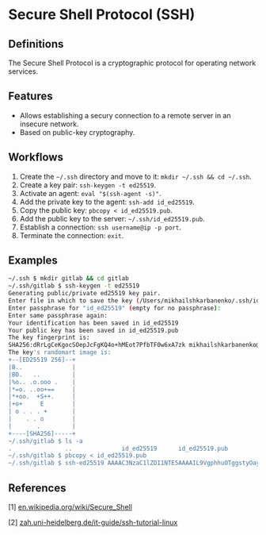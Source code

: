 # Secure Shell Protocol (SSH)

## Definitions
The Secure Shell Protocol is a cryptographic protocol 
for operating network services.

## Features
- Allows establishing a secury connection to a remote server in an insecure network.
- Based on public-key cryptography.

## Workflows
1. Create the `~/.ssh` directory and move to it: `mkdir ~/.ssh && cd ~/.ssh`.
2. Create a key pair: `ssh-keygen -t ed25519`.
3. Activate an agent: `eval "$(ssh-agent -s)"`.
4. Add the private key to the agent: `ssh-add id_ed25519`.
5. Copy the public key: `pbcopy < id_ed25519.pub`.
6. Add the public key to the server: `~/.ssh/id_ed25519.pub`.
7. Establish a connection: `ssh username@ip -p port`.
8. Terminate the connection: `exit`.

## Examples
```bash
~/.ssh $ mkdir gitlab && cd gitlab 
~/.ssh/gitlab $ ssh-keygen -t ed25519 
Generating public/private ed25519 key pair.
Enter file in which to save the key (/Users/mikhailshkarbanenko/.ssh/id_ed25519): id_ed25519 
Enter passphrase for "id_ed25519" (empty for no passphrase): 
Enter same passphrase again: 
Your identification has been saved in id_ed25519
Your public key has been saved in id_ed25519.pub
The key fingerprint is:
SHA256:dRrLgCeKgocSOepJcFgKQ4o+hMEot7PfbTF0w6xA7zk mikhailshkarbanenko@Mikhails-MacBook-Pro.local
The key's randomart image is:
+--[ED25519 256]--+
|B..              |
|BO.   ..         |
|%o.. .o.ooo .    |
|*=o. ..oo+==     |
|*+oo.  +S++.     |
|+o+     E        |
| o . . . +       |
|    . . o        |
|       .         |
+----[SHA256]-----+
~/.ssh/gitlab $ ls -a
.               ..              id_ed25519      id_ed25519.pub
~/.ssh/gitlab $ pbcopy < id_ed25519.pub
~/.ssh/gitlab $ ssh-ed25519 AAAAC3NzaC1lZDI1NTE5AAAAIL9VgphhuOTggstyOayxsWajwjktOXM6rXovvW0cZt2F username@host.local
```

## References
[1] [en.wikipedia.org/wiki/Secure_Shell](https://en.wikipedia.org/wiki/Secure_Shell)

[2] [zah.uni-heidelberg.de/it-guide/ssh-tutorial-linux](https://zah.uni-heidelberg.de/it-guide/ssh-tutorial-linux)